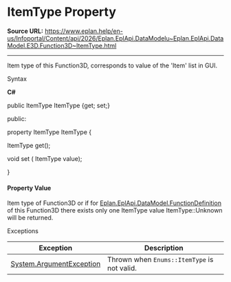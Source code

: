 # ItemType Property

**Source URL:** https://www.eplan.help/en-us/Infoportal/Content/api/2026/Eplan.EplApi.DataModelu~Eplan.EplApi.DataModel.E3D.Function3D~ItemType.html

---

Item type of this Function3D, corresponds to value of the 'Item' list in GUI.

Syntax

**C#**



public ItemType ItemType {get; set;}

public:

property ItemType ItemType {

   ItemType get();

   void set (    ItemType value);

}


#### Property Value

Item type of Function3D or if for [Eplan.EplApi.DataModel.FunctionDefinition](Eplan.EplApi.DataModelu~Eplan.EplApi.DataModel.FunctionDefinition.html) of this Function3D there exists only one ItemType value ItemType::Unknown will be returned.

Exceptions

| Exception | Description |
| --- | --- |
| [System.ArgumentException](#) | Thrown when `Enums::ItemType` is not valid. |
